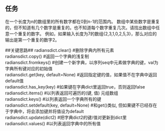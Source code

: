 ## 任务 ##
在一个长度为n的数组里的所有数字都在0到n-1的范围内。 数组中某些数字是重复的，但不知道有几个数字是重复的。也不知道每个数字重复几次。请找出数组中任意一个重复的数字。 例如，如果输入长度为7的数组{2,3,1,0,2,5,3}，那么对应的输出是第一个重复的数字2。

##关键思路##
radiansdict.clear()    #删除字典内所有元素  
radiansdict.copy()    #返回一个字典的浅复制  
radiansdict.fromkeys()    #创建一个新字典，以序列seq中元素做字典的键，val为字典所有键对应的初始值  
radiansdict.get(key, default=None)    #返回指定键的值，如果值不在字典中返回default值  
radiansdict.has_key(key)    #如果键在字典dict里返回true，否则返回false  
radiansdict.items()    #以列表返回可遍历的(键, 值) 元组数组  
radiansdict.keys()    #以列表返回一个字典所有的键  
radiansdict.setdefault(key, default=None)    #和get()类似, 但如果键不已经存在于字典中，将会添加键并将值设为default  
radiansdict.update(dict2)    #把字典dict2的键/值对更新到dict里  
radiansdict.values()    #以列表返回字典中的所有值  
